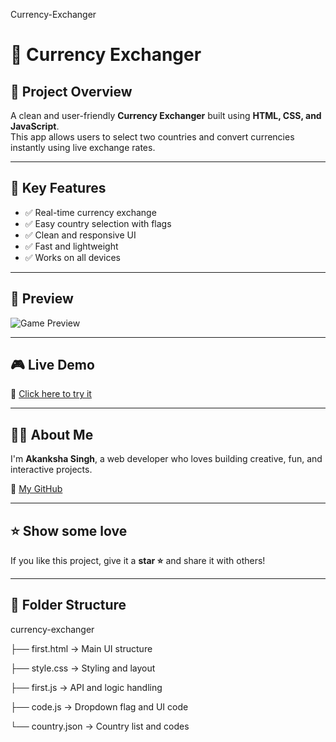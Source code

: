 Currency-Exchanger

# 💱 Currency Exchanger

## 📌 Project Overview
A clean and user-friendly **Currency Exchanger** built using **HTML, CSS, and JavaScript**.  
This app allows users to select two countries and convert currencies instantly using live exchange rates.

---

## 🌟 Key Features
- ✅ Real-time currency exchange
- ✅ Easy country selection with flags
- ✅ Clean and responsive UI
- ✅ Fast and lightweight
- ✅ Works on all devices

---

  ## 📸 Preview

![Game Preview](https://media.giphy.com/media/v1.Y2lkPTc5MGI3NjExMHRvNzNybGh4bGRmbDdxaW15Z2Y1eDk0YzRjYm1nOG9sYzVkYzV6aiZlcD12MV9naWZzX3NlYXJjaCZjdD1n/RkwHo3TSf4zlm/giphy.gif)

---


## 🎮 Live Demo
🔗 [Click here to try it](https://currency-akanksha.netlify.app/)

---

## 🙋‍♀️ About Me

I'm **Akanksha Singh**, a web developer who loves building creative, fun, and interactive projects.

🔗 [My GitHub](https://github.com/akanksha726)

---

## ⭐ Show some love

If you like this project, give it a **star ⭐** and share it with others!

---

## 📂 Folder Structure

currency-exchanger

├── first.html → Main UI structure

├── style.css → Styling and layout

├── first.js → API and logic handling

├── code.js → Dropdown flag and UI code

└── country.json → Country list and codes

